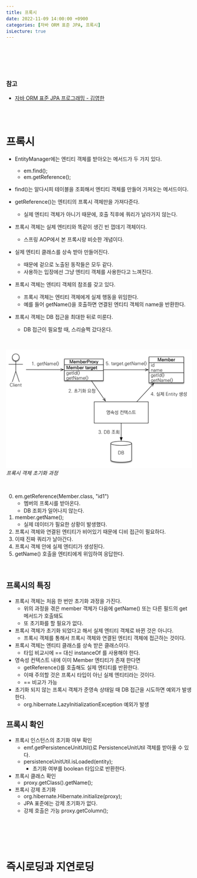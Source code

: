```yaml
---
title: 프록시
date: 2022-11-09 14:00:00 +0900
categories: [자바 ORM 표준 JPA, 프록시]
isLecture: true
---
```


<br/>
<br/>
<br/>
<br/>

### 참고

- [자바 ORM 표준 JPA 프로그래밍 - 김영한](https://www.inflearn.com/course/ORM-JPA-Basic/dashboard)

<br/>
<br/>

# 프록시

- EntityManager에는 엔티티 객체를 받아오는 메서드가 두 가지 있다.
  - em.find();
  - em.getReference();
- find()는 알다시피 테이블을 조회해서 엔티티 객체를 만들어 가져오는 메서드이다.
- getReference()는 엔티티의 프록시 객체만을 가져다준다.
  - 실제 엔티티 객체가 아니기 때문에, 호출 직후에 쿼리가 날라가지 않는다.

- 프록시 객체는 실제 엔티티와 똑같이 생긴 빈 껍데기 객체이다.
  - 스프링 AOP에서 본 프록시랑 비슷한 개념이다.
- 실제 엔티티 클래스를 상속 받아 만들어진다.
  - 때문에 겉으로 노출된 동작들은 모두 같다.
  - 사용하는 입장에선 그냥 엔티티 객체를 사용한다고 느껴진다.
- 프록시 객체는 엔티티 객체의 참조를 갖고 있다.
  - 프록시 객체는 엔티티 객체에게 실제 행동을 위임한다.
  - 예를 들어 getName()을 호출하면 연결된 엔티티 객체의 name을 반환한다.
- 프록시 객체는 DB 접근을 최대한 뒤로 미룬다.
  - DB 접근이 필요할 때, 스리슬쩍 갔다온다.

<br/>

![img-description](assets/img/lecture/jpa/proxy-01.png)
_프록시 객체 초기화 과정_

<br/>

0. em.getReference(Member.class, "id1")
   - 멤버의 프록시를 받아온다.
   - DB 조회가 일어나지 않는다.
1. member.getName();
   - 실제 데이터가 필요한 상황이 발생했다.
2. 프록시 객체와 연결된 엔티티가 비어있기 때문에 디비 접근이 필요하다.
3. 이때 진짜 쿼리가 날아간다.
4. 프록시 객체 안에 실제 엔티티가 생성된다.
5. getName() 호출을 엔티티에게 위임하여 응답한다.

<br/>

## 프록시의 특징

- 프록시 객체는 처음 한 번만 초기화 과정을 가진다.
  - 위의 과정을 겪은 member 객체가 다음에 getName() 또는 다른 필드의 get 메서드가 호출돼도
  - 또 초기화를 할 필요가 없다.
- 프록시 객체가 초기화 되었다고 해서 실제 엔티티 객체로 바뀐 것은 아니다.
  - 프록시 객체를 통해서 프록시 객체와 연결된 엔티티 객체에 접근하는 것이다.
- 프록시 객체는 엔티티 클래스를 상속 받은 클래스이다.
  - 타입 비교시에 == 대신 instanceOf 를 사용해야 한다.
- 영속성 컨텍스트 내에 이미 Member 엔티티가 존재 한다면
  - getReference()를 호출해도 실제 엔티티를 반환한다.
  - 이때 주의할 것은 프록시 타입이 아닌 실제 엔티티라는 것이다.
  - == 비교가 가능
- 초기화 되지 않는 프록시 객체가 준영속 상태일 때 DB 접근을 시도하면 예외가 발생한다.
  - org.hibernate.LazyInitializationException 예외가 발생


## 프록시 확인

- 프록시 인스턴스의 초기화 여부 확인
  - emf.getPersistenceUnitUtil()로 PersistenceUnitUtil 객체를 받아올 수 있다.
  - persistenceUnitUtil.isLoaded(entity);
    - 초기화 여부를 boolean 타입으로 반환한다.
- 프록시 클래스 확인
  - proxy.getClass().getName();
- 프록시 강제 초기화
  - org.hibernate.Hibernate.initialize(proxy);
  - JPA 표준에는 강제 초기화가 없다.
  - 강제 호출은 가능 proxy.getColumn();


<br/>
<br/>
<br/>
<br/>

# 즉시로딩과 지연로딩



<br/>
<br/>
<br/>
<br/>
